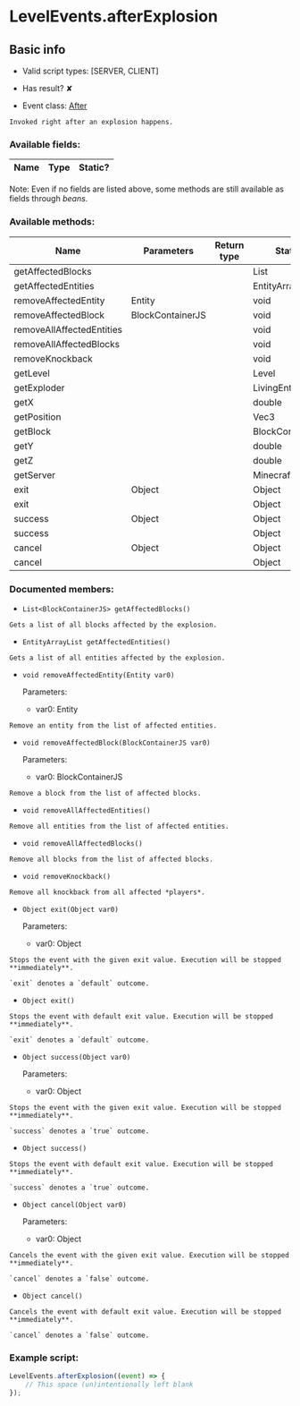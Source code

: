 # LevelEvents.afterExplosion

## Basic info

- Valid script types: [SERVER, CLIENT]

- Has result? ✘

- Event class: [After](https://github.com/KubeJS-Mods/KubeJS/tree/2001/common/src/main/java/dev/latvian/mods/kubejs/level/After.java)

```
Invoked right after an explosion happens.
```

### Available fields:

| Name | Type | Static? |
| ---- | ---- | ------- |

Note: Even if no fields are listed above, some methods are still available as fields through *beans*.

### Available methods:

| Name | Parameters | Return type | Static? |
| ---- | ---------- | ----------- | ------- |
| getAffectedBlocks |  |  | List<BlockContainerJS> | ✘ |
| getAffectedEntities |  |  | EntityArrayList | ✘ |
| removeAffectedEntity | Entity |  | void | ✘ |
| removeAffectedBlock | BlockContainerJS |  | void | ✘ |
| removeAllAffectedEntities |  |  | void | ✘ |
| removeAllAffectedBlocks |  |  | void | ✘ |
| removeKnockback |  |  | void | ✘ |
| getLevel |  |  | Level | ✘ |
| getExploder |  |  | LivingEntity | ✘ |
| getX |  |  | double | ✘ |
| getPosition |  |  | Vec3 | ✘ |
| getBlock |  |  | BlockContainerJS | ✘ |
| getY |  |  | double | ✘ |
| getZ |  |  | double | ✘ |
| getServer |  |  | MinecraftServer | ✘ |
| exit | Object |  | Object | ✘ |
| exit |  |  | Object | ✘ |
| success | Object |  | Object | ✘ |
| success |  |  | Object | ✘ |
| cancel | Object |  | Object | ✘ |
| cancel |  |  | Object | ✘ |


### Documented members:

- `List<BlockContainerJS> getAffectedBlocks()`
```
Gets a list of all blocks affected by the explosion.
```

- `EntityArrayList getAffectedEntities()`
```
Gets a list of all entities affected by the explosion.
```

- `void removeAffectedEntity(Entity var0)`

  Parameters:
  - var0: Entity

```
Remove an entity from the list of affected entities.
```

- `void removeAffectedBlock(BlockContainerJS var0)`

  Parameters:
  - var0: BlockContainerJS

```
Remove a block from the list of affected blocks.
```

- `void removeAllAffectedEntities()`
```
Remove all entities from the list of affected entities.
```

- `void removeAllAffectedBlocks()`
```
Remove all blocks from the list of affected blocks.
```

- `void removeKnockback()`
```
Remove all knockback from all affected *players*.
```

- `Object exit(Object var0)`

  Parameters:
  - var0: Object

```
Stops the event with the given exit value. Execution will be stopped **immediately**.

`exit` denotes a `default` outcome.
```

- `Object exit()`
```
Stops the event with default exit value. Execution will be stopped **immediately**.

`exit` denotes a `default` outcome.
```

- `Object success(Object var0)`

  Parameters:
  - var0: Object

```
Stops the event with the given exit value. Execution will be stopped **immediately**.

`success` denotes a `true` outcome.
```

- `Object success()`
```
Stops the event with default exit value. Execution will be stopped **immediately**.

`success` denotes a `true` outcome.
```

- `Object cancel(Object var0)`

  Parameters:
  - var0: Object

```
Cancels the event with the given exit value. Execution will be stopped **immediately**.

`cancel` denotes a `false` outcome.
```

- `Object cancel()`
```
Cancels the event with default exit value. Execution will be stopped **immediately**.

`cancel` denotes a `false` outcome.
```



### Example script:

```js
LevelEvents.afterExplosion((event) => {
	// This space (un)intentionally left blank
});
```

